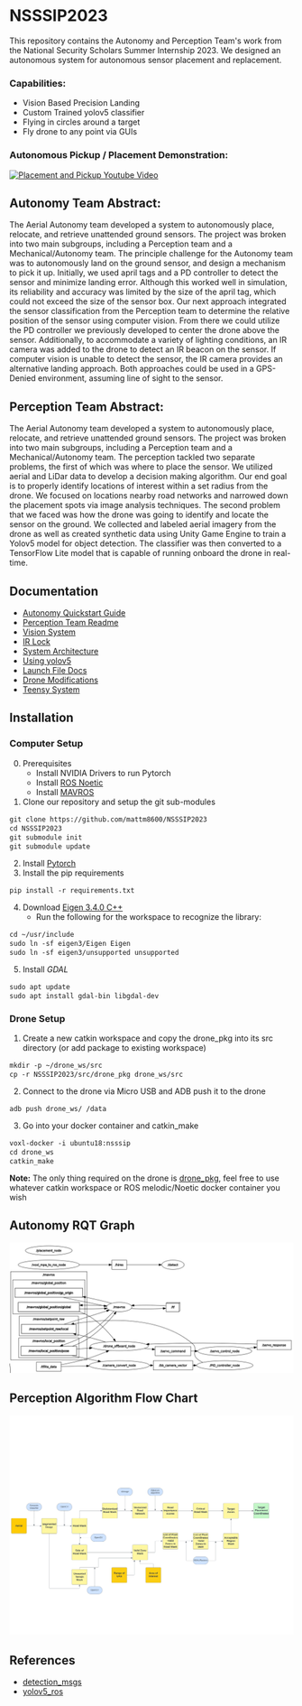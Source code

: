 # NSSSIP2023
This repository contains the Autonomy and Perception Team's work from the National Security Scholars Summer Internship 2023. We designed an autonomous system for autonomous sensor placement and replacement. 

### Capabilities:
- Vision Based Precision Landing
- Custom Trained yolov5 classifier
- Flying in circles around a target
- Fly drone to any point via GUIs

### Autonomous Pickup / Placement Demonstration:
[![Placement and Pickup Youtube Video](https://img.youtube.com/vi/8VMbdI74gp0/0.jpg)](https://www.youtube.com/watch?v=8VMbdI74gp0)

## Autonomy Team Abstract:
The Aerial Autonomy team developed a system to autonomously place, relocate, and retrieve unattended ground sensors. The project was broken into two main subgroups, including a Perception team and a Mechanical/Autonomy team. The principle challenge for the Autonomy team was to autonomously land on the ground sensor, and design a mechanism to pick it up. Initially, we used april tags and a PD controller to detect the sensor and minimize landing error. Although this worked well in simulation, its reliability and accuracy was limited by the size of the april tag, which could not exceed the size of the sensor box. Our next approach integrated the sensor classification from the Perception team to determine the relative position of the sensor using computer vision. From there we could utilize the PD controller we previously developed to center the drone above the sensor. Additionally, to accommodate a variety of lighting conditions, an IR camera was added to the drone to detect an IR beacon on the sensor. If computer vision is unable to detect the sensor, the IR camera provides an alternative landing approach. Both approaches could be used in a GPS-Denied environment, assuming line of sight to the sensor.

## Perception Team Abstract:
The Aerial Autonomy team developed a system to autonomously place, relocate, and retrieve unattended ground sensors. The project was broken into two main subgroups, including a Perception team and a Mechanical/Autonomy team. The perception tackled two separate problems, the first of which was where to place the sensor. We utilized aerial and LiDar data to develop a decision making algorithm. Our end goal is to properly identify locations of interest within a set radius from the drone. We focused on locations nearby road networks and narrowed down the placement spots via image analysis techniques. The second problem that we faced was how the drone was going to identify and locate the sensor on the ground. We collected and labeled aerial imagery from the drone as well as created synthetic data using Unity Game Engine to train a Yolov5 model for object detection. The classifier was then converted to a TensorFlow Lite model that is capable of running onboard the drone in real-time.

## Documentation
- [Autonomy Quickstart Guide](https://github.com/mattm8600/NSSSIP2023/tree/main/docs/quickstart_guide.md)
- [Perception Team Readme](https://github.com/mattm8600/NSSSIP2023/tree/main/src/perception_pkg)
- [Vision System](https://github.com/mattm8600/NSSSIP2023/tree/main/docs/vision_docs.md)
- [IR Lock](https://github.com/mattm8600/NSSSIP2023/tree/main/docs/irlock_docs.md)
- [System Architecture](https://github.com/mattm8600/NSSSIP2023/blob/main/docs/system_architecture.md)
- [Using yolov5](https://github.com/mattm8600/NSSSIP2023/tree/main/src/perception_pkg/src/perception_yolo/readme.md)
- [Launch File Docs](https://github.com/mattm8600/NSSSIP2023/tree/main/launch/launch_docs.md)
- [Drone Modifications](https://github.com/mattm8600/NSSSIP2023/tree/main/parts)
- [Teensy System](https://github.com/mattm8600/NSSSIP2023/tree/main/teensy_servo_control/README.md)

## Installation 

### Computer Setup
0. Prerequisites
	- Install NVIDIA Drivers to run Pytorch
	- Install [ROS Noetic](http://wiki.ros.org/noetic/Installation/Ubuntu)
	- Install [MAVROS](https://docs.px4.io/main/en/ros/mavros_installation.html)
1. Clone our repository and setup the git sub-modules
```
git clone https://github.com/mattm8600/NSSSIP2023
cd NSSSIP2023
git submodule init
git submodule update
```
2. Install [Pytorch](https://pytorch.org/get-started/locally/)
3. Install the pip requirements
```
pip install -r requirements.txt
```
4. Download [Eigen 3.4.0 C++](https://eigen.tuxfamily.org/index.php?title=3.4)
	- Run the following for the workspace to recognize the library:
```
cd ~/usr/include
sudo ln -sf eigen3/Eigen Eigen
sudo ln -sf eigen3/unsupported unsupported
```
5. Install *GDAL*
```
sudo apt update
sudo apt install gdal-bin libgdal-dev
```

### Drone Setup
1. Create a new catkin workspace and copy the drone_pkg into its src directory (or add package to existing workspace)
```
mkdir -p ~/drone_ws/src
cp -r NSSSIP2023/src/drone_pkg drone_ws/src
```
2. Connect to the drone via Micro USB and ADB push it to the drone
```
adb push drone_ws/ /data
```
3. Go into your docker container and catkin_make
```
voxl-docker -i ubuntu18:nsssip
cd drone_ws
catkin_make
```

**Note:** The only thing required on the drone is [drone_pkg](https://github.com/mattm8600/NSSSIP2023/tree/main/src/drone_pkg), feel free to use whatever catkin workspace or ROS melodic/Noetic docker container you wish

## Autonomy RQT Graph
![RQT Graph](https://github.com/mattm8600/NSSSIP2023/blob/main/docs/pics/rqt_graph.png)

## Perception Algorithm Flow Chart
![Perception Algorithm](https://github.com/mattm8600/NSSSIP2023/blob/main/docs/pics/perception_flowchart.png)
## References
- [detection_msgs](https://github.com/mats-robotics/detection_msgs/tree/6c251ef4eaf4d712722b72923c96a96f1cbea6e8)
- [yolov5_ros](https://github.com/mattm8600/NSSSIP2023/tree/main/src/yolov5_ros/src)
